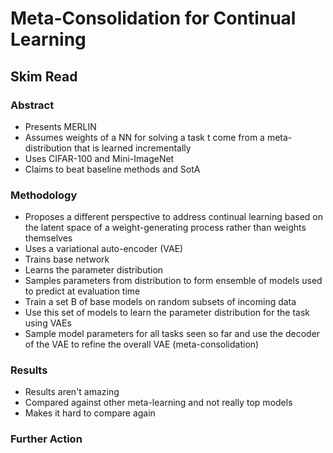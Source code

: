 # Meta-Consolidation for Continual Learning
## Skim Read
### Abstract
* Presents MERLIN 
* Assumes weights of a NN for solving a task t come from a meta-distribution that is learned incrementally
* Uses CIFAR-100 and Mini-ImageNet
* Claims to beat baseline methods and SotA

### Methodology
* Proposes a different perspective to address continual learning based on the latent space of a weight-generating process rather than weights themselves
* Uses a variational auto-encoder (VAE)
* Trains base network
* Learns the parameter distribution
* Samples parameters from distribution to form ensemble of models used to predict at evaluation time
* Train a set B of base models on random subsets of incoming data
* Use this set of models to learn the parameter distribution for the task using VAEs
* Sample model parameters for all tasks seen so far and use the decoder of the VAE to refine the overall VAE (meta-consolidation)

### Results
* Results aren't amazing
* Compared against other meta-learning and not really top models
* Makes it hard to compare again

### Further Action
